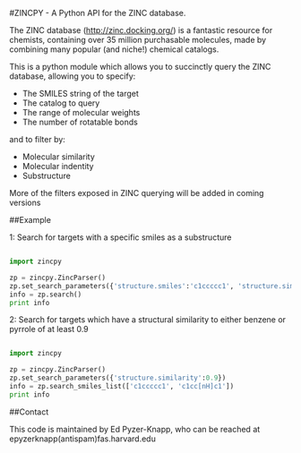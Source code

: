 #ZINCPY - A Python API for the ZINC database. 

The ZINC database (http://zinc.docking.org/) is a fantastic resource for chemists, containing over 35 million purchasable molecules, made by combining many popular (and niche!) chemical catalogs.

This is a python module which allows you to succinctly query the ZINC database, allowing you to specify:

* The SMILES string of the target
* The catalog to query
* The range of molecular weights
* The number of rotatable bonds

and to filter by:

* Molecular similarity
* Molecular indentity
* Substructure


More of the filters exposed in ZINC querying will be added in coming versions


##Example

1: Search for targets with a specific smiles as a substructure 

```python

import zincpy

zp = zincpy.ZincParser()
zp.set_search_parameters({'structure.smiles':'c1ccccc1', 'structure.similarity':'substructure'})
info = zp.search()
print info
```


2: Search for targets which have a structural similarity to either benzene or pyrrole of at least 0.9 

```python

import zincpy

zp = zincpy.ZincParser()
zp.set_search_parameters({'structure.similarity':0.9})
info = zp.search_smiles_list(['c1ccccc1', 'c1cc[nH]c1'])
print info
```


##Contact

This code is maintained by Ed Pyzer-Knapp, who can be reached at epyzerknapp(antispam)fas.harvard.edu